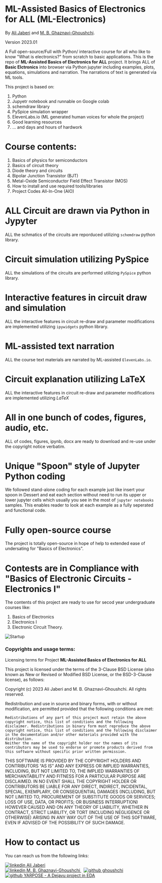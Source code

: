 # ML-Assisted Basics of Electronics for ALL (ML-Electronics)
By [Ali Jaberi](https://www.linkedin.com/in/alijaberii/) and [M. B. Ghaznavi-Ghoushchi](https://www.linkedin.com/in/ghaznavi-ghoushchi/).

Version 2023.01

A Full open-source/Full with Python/ interactive course for all who like to know "What is electronics?" from scratch to basic applications.
This is the repo of **ML-Assisted Basics of Electronics for ALL**  project. It brings ALL of **Basic Elctronics** into browser via Python jupyter including examples, plots, equations, simulations and narration. The narrations of text is generated via ML tools.


This project is based on:

1. Python
2. Jupyetr notebook and runnable on Google colab
3. schemdraw library
4. PySpice simulation wrapper
5. ElevenLabs.io (ML generated human voices for whole the project)
6. Good learning resources
7. ... and days and hours of hardwork 



# Course contents:

1. Basics of physics for semiconductors
2. Basics of circuit theory 
3. Diode theory and circuits
4. Bipolar Junction Transistor (BJT)
5. Metal-Oxide Semiconductor Field Effect Transistor (MOS)
6. How to install and use required tools/libraries
7. Project Codes All-In-One (AIO)

# ALL Circuit are drawn via Python in Jypyter
ALL the schmatics of the circuits are reporduced utilizing ```schemdraw``` python library.

# Circuit simulation utilizing PySpice
ALL the simulations of the circuits are performed utilizing ```PySpice``` python library.

# Interactive features in circuit draw and simulation
ALL the interactive features in circuit re-draw and parameter modifications are implemented utilizing ```ipywidgets``` python library.

# ML-assisted text narration
ALL the course text materials are narrated by ML-assisted  ```ElevenLabs.io```.

# Circuit explanation utilizing LaTeX
ALL the interactive features in circuit re-draw and parameter modifications are implemented utilizing $LaTeX$ 

# All in one bunch of codes, figures, audio, etc.
ALL of codes, figures, ipynb, docx are ready to download and re-use under the copyright notice verbatim. 

# Unique "Spoon" style of Jupyter Python coding 
We followed stand-alone coding for each example just like insert your spoon in Dessert and eat each section without need to run its upper or lower jupyter cells which usually you see in the most of ```jupyter notebooks``` samples. This enables reader to look at each example as a fully seperated and functional code.

# Fully open-source course
The project is totally open-source in hope of help to extended ease of undersating for "Basics of Electronics".

# Contests are in Compliance with "Basics of Electronic Circuits - Electronics I"
The contents of this project are ready to use for secod year undergraduate courses like:
 1. Basics of Electronics
 2. Electronics I
 3. Electronic Circuit Theory.

![Startup](media/ML-Electronics.gif)



### Copyrights and usage terms:
Licensing terms for Project **ML-Assisted Basics of Electronics for ALL**

This project is licensed under the terms of the 3-Clause BSD License (also known as New or Revised or Modified BSD License, or the BSD-3-Clause license), as follows:

Copyright (c) 2023 Ali Jaberi and M. B. Ghaznavi-Ghoushchi. All rights reserved.

Redistribution and use in source and binary forms, with or without modification, are permitted provided that the following conditions are met:
```
Redistributions of any part of this project must retain the above copyright notice, this list of conditions and the following disclaimer. Redistributions in binary form must reproduce the above copyright notice, this list of conditions and the following disclaimer in the documentation and/or other materials provided with the distribution.
Neither the name of the copyright holder nor the names of its contributors may be used to endorse or promote products derived from this software without specific prior written permission.
```

THIS SOFTWARE IS PROVIDED BY THE COPYRIGHT HOLDERS AND CONTRIBUTORS “AS IS” AND ANY EXPRESS OR IMPLIED WARRANTIES, INCLUDING, BUT NOT LIMITED TO, THE IMPLIED WARRANTIES OF MERCHANTABILITY AND FITNESS FOR A PARTICULAR PURPOSE ARE DISCLAIMED. IN NO EVENT SHALL THE COPYRIGHT HOLDER OR CONTRIBUTORS BE LIABLE FOR ANY DIRECT, INDIRECT, INCIDENTAL, SPECIAL, EXEMPLARY, OR CONSEQUENTIAL DAMAGES (INCLUDING, BUT NOT LIMITED TO, PROCUREMENT OF SUBSTITUTE GOODS OR SERVICES; LOSS OF USE, DATA, OR PROFITS; OR BUSINESS INTERRUPTION) HOWEVER CAUSED AND ON ANY THEORY OF LIABILITY, WHETHER IN CONTRACT, STRICT LIABILITY, OR TORT (INCLUDING NEGLIGENCE OR OTHERWISE) ARISING IN ANY WAY OUT OF THE USE OF THIS SOFTWARE, EVEN IF ADVISED OF THE POSSIBILITY OF SUCH DAMAGE.

# How to contact us
You can reach us from the following links:


<p>
  <a href="https://www.linkedin.com/in/ghaznavi-ghoushchi" rel="nofollow noreferrer">
    <img src="media/LI.png" alt="linkedin"> Ali Jaberi
  </a>
  <br>
  <a href="https://www.linkedin.com/in/ghaznavi-ghoushchi" rel="nofollow noreferrer">
    <img src="media/LI.png" alt="linkedin"> M. B. Ghaznavi-Ghoushchi
  </a> &nbsp; 
  <a href="https://github.com/ghoushchi" rel="nofollow noreferrer">
    <img src="media/GH.png" alt="github"> ghoushchi
  </a><br><a href="https://github.com/yarpose" rel="nofollow noreferrer">
    <img src="media/GH.png" alt="github"> YARPOSE - A Dejavu project in EDA
  </a>
</p>
